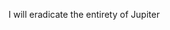 I will eradicate the entirety of Jupiter

<!---
ThatOneMoron/ThatOneMoron is a ✨ special ✨ repository because its `README.md` (this file) appears on your GitHub profile.
You can click the Preview link to take a look at your changes.
--->
